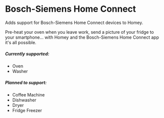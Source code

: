 # Bosch-Siemens Home Connect

Adds support for Bosch-Siemens Home Connect devices to Homey.

Pre-heat your oven when you leave work, send a picture of your fridge to your smartphone... with Homey and the Bosch-Siemens Home Connect app it's all possible.

##### Currently supported:

* Oven
* Washer

##### Planned to support:

* Coffee Machine
* Dishwasher
* Dryer
* Fridge Freezer